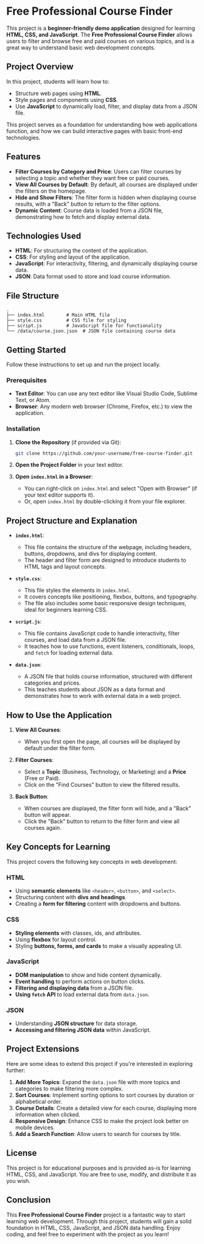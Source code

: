 
# Free Professional Course Finder

This project is a **beginner-friendly demo application** designed for learning **HTML, CSS, and JavaScript**. The **Free Professional Course Finder** allows users to filter and browse free and paid courses on various topics, and is a great way to understand basic web development concepts.

## Project Overview

In this project, students will learn how to:
- Structure web pages using **HTML**.
- Style pages and components using **CSS**.
- Use **JavaScript** to dynamically load, filter, and display data from a JSON file.

This project serves as a foundation for understanding how web applications function, and how we can build interactive pages with basic front-end technologies.

## Features

- **Filter Courses by Category and Price**: Users can filter courses by selecting a topic and whether they want free or paid courses.
- **View All Courses by Default**: By default, all courses are displayed under the filters on the homepage.
- **Hide and Show Filters**: The filter form is hidden when displaying course results, with a "Back" button to return to the filter options.
- **Dynamic Content**: Course data is loaded from a JSON file, demonstrating how to fetch and display external data.

## Technologies Used

- **HTML**: For structuring the content of the application.
- **CSS**: For styling and layout of the application.
- **JavaScript**: For interactivity, filtering, and dynamically displaying course data.
- **JSON**: Data format used to store and load course information.

## File Structure

```plaintext
.
├── index.html        # Main HTML file
├── style.css         # CSS file for styling
├── script.js         # JavaScript file for functionality
└── /data/course.json.json  # JSON file containing course data
```

## Getting Started

Follow these instructions to set up and run the project locally.

### Prerequisites

- **Text Editor**: You can use any text editor like Visual Studio Code, Sublime Text, or Atom.
- **Browser**: Any modern web browser (Chrome, Firefox, etc.) to view the application.

### Installation

1. **Clone the Repository** (if provided via Git):
   ```bash
   git clone https://github.com/your-username/free-course-finder.git
   ```

2. **Open the Project Folder** in your text editor.

3. **Open `index.html` in a Browser**:
   - You can right-click on `index.html` and select "Open with Browser" (if your text editor supports it).
   - Or, open `index.html` by double-clicking it from your file explorer.

## Project Structure and Explanation

- **`index.html`**: 
  - This file contains the structure of the webpage, including headers, buttons, dropdowns, and divs for displaying content.
  - The header and filter form are designed to introduce students to HTML tags and layout concepts.

- **`style.css`**: 
  - This file styles the elements in `index.html`. 
  - It covers concepts like positioning, flexbox, buttons, and typography.
  - The file also includes some basic responsive design techniques, ideal for beginners learning CSS.

- **`script.js`**: 
  - This file contains JavaScript code to handle interactivity, filter courses, and load data from a JSON file.
  - It teaches how to use functions, event listeners, conditionals, loops, and `fetch` for loading external data.

- **`data.json`**: 
  - A JSON file that holds course information, structured with different categories and prices.
  - This teaches students about JSON as a data format and demonstrates how to work with external data in a web project.

## How to Use the Application

1. **View All Courses**:
   - When you first open the page, all courses will be displayed by default under the filter form.

2. **Filter Courses**:
   - Select a **Topic** (Business, Technology, or Marketing) and a **Price** (Free or Paid).
   - Click on the "Find Courses" button to view the filtered results.

3. **Back Button**:
   - When courses are displayed, the filter form will hide, and a "Back" button will appear.
   - Click the "Back" button to return to the filter form and view all courses again.

## Key Concepts for Learning

This project covers the following key concepts in web development:

### HTML
- Using **semantic elements** like `<header>`, `<button>`, and `<select>`.
- Structuring content with **divs and headings**.
- Creating a **form for filtering** content with dropdowns and buttons.

### CSS
- **Styling elements** with classes, ids, and attributes.
- Using **flexbox** for layout control.
- Styling **buttons, forms, and cards** to make a visually appealing UI.

### JavaScript
- **DOM manipulation** to show and hide content dynamically.
- **Event handling** to perform actions on button clicks.
- **Filtering and displaying data** from a JSON file.
- **Using `fetch` API** to load external data from `data.json`.

### JSON
- Understanding **JSON structure** for data storage.
- **Accessing and filtering JSON data** within JavaScript.

## Project Extensions

Here are some ideas to extend this project if you're interested in exploring further:

1. **Add More Topics**: Expand the `data.json` file with more topics and categories to make filtering more complex.
2. **Sort Courses**: Implement sorting options to sort courses by duration or alphabetical order.
3. **Course Details**: Create a detailed view for each course, displaying more information when clicked.
4. **Responsive Design**: Enhance CSS to make the project look better on mobile devices.
5. **Add a Search Function**: Allow users to search for courses by title.

## License

This project is for educational purposes and is provided as-is for learning HTML, CSS, and JavaScript. You are free to use, modify, and distribute it as you wish.

## Conclusion

This **Free Professional Course Finder** project is a fantastic way to start learning web development. Through this project, students will gain a solid foundation in HTML, CSS, JavaScript, and JSON data handling. Enjoy coding, and feel free to experiment with the project as you learn!
